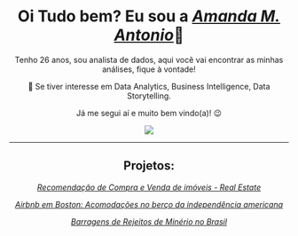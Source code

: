 
  <h1 align="center">Oi Tudo bem? Eu sou a <a href="https://www.linkedin.com/in/amandamagalhaesantonio//"><i>Amanda M. Antonio</i></a>👋</h1>
  <p align="center">Tenho 26 anos, sou analista de dados, aqui você vai encontrar as minhas análises, fique à vontade! 
  
  <p align="center">👀 Se tiver interesse em Data Analytics, Business Intelligence, Data Storytelling. 
   <p align="center">Já me segui aí e muito bem vindo(a)! 😉️</h2>
<div align="center">
<a href="https://www.linkedin.com/in/amandamagalhaesantonio/" target="_blank"><img src="https://img.shields.io/badge/-LinkedIn-%230077B5?style=for-the-badge&logo=linkedin&logoColor=white" target="_blank"></a> 

------------------------

## Projetos:
  
 <a href = "https://github.com/AmandaAntonio/RealEstate"><i> Recomendação de Compra e Venda de imóveis - Real Estate <i>
  
<a href = "https://github.com/AmandaAntonio/Analise_de_dados_Airbnb_Boston/blob/main/Analisando_os_Dados_do_Airbnb_%7C_Boston.ipynb"><i> Airbnb em Boston: Acomodações no berço da independência americana<i> 

<a href = "https://github.com/AmandaAntonio/Panorama_das_Barragens_de_Minerio/blob/main/README.md"><i> Barragens de Rejeitos de Minério no Brasil <i> 
